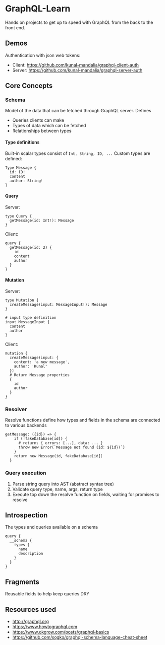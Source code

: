 # GraphQL-Learn
Hands on projects to get up to speed with GraphQL from the back to the front end.

## Demos
Authentication with json web tokens:
- Client: https://github.com/kunal-mandalia/graphql-client-auth
- Server: https://github.com/kunal-mandalia/graphql-server-auth

## Core Concepts

### Schema
Model of the data that can be fetched through GraphQL server. Defines
- Queries clients can make
- Types of data which can be fetched
- Relationships between types 

#### Type definitions
Built-in scalar types consist of `Int, String, ID, ...`
Custom types are defined:
```
Type Message {
  id: ID!
  content
  author: String!
}
```

#### Query
Server:
```
type Query {
  getMessage(id: Int!): Message
}
```

Client:
```
query {
  getMessage(id: 2) {
    id
    content
    author
  }
}
```

#### Mutation
Server:
```
type Mutation {
  createMessage(input: MessageInput!): Message
}

# input type definition
input MessageInput {
  content
  author
}
```

Client:
```
mutation {
  createMessage(input: {
    content: 'a new message',
    author: 'Kunal'
  })
  # Return Message properties
  {
    id
    author
  }
}
```

### Resolver
Resolve functions define how types and fields in the schema are connected to various backends

```
getMessage: ({id}) => {
    if (!fakeDatabase[id]) {
      # returns { errors: [...], data: ... }
      throw new Error(`Message not found (id: ${id})`)
    }
    return new Message(id, fakeDatabase[id])
  }
```

### Query execution
1. Parse string query into AST (abstract syntax tree)
2. Validate query type, name, args, return type
3. Execute top down the resolve function on fields, waiting for promises to resolve

## Introspection
The types and queries available on a schema
```
query {
  __schema {
    types {
      name
      description
    }
  }
}
```

## Fragments
Reusable fields to help keep queries DRY

## Resources used
- http://graphql.org
- https://www.howtographql.com
- https://www.okgrow.com/posts/graphql-basics
- https://github.com/sogko/graphql-schema-language-cheat-sheet